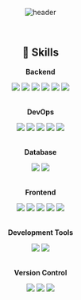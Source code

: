 <div align="center"> 

![header](https://capsule-render.vercel.app/api?type=cylinder&color=000000&height=150&section=header&text=Kangmin%20Github!&fontColor=ffffff&fontSize=60&animation=fadeIn&fontAlignY=55&desc=%20&descAlignY=62&descAlign=62)

<br>
<h2>💪 Skills</h2>
  <p><strong>Backend</strong></p>
  <div>
     <img src="https://img.shields.io/badge/JAVA-007396?style=for-the-badge&logo=java&logoColor=white">
     <img src="https://img.shields.io/badge/Spring-6DB33F?style=for-the-badge&logo=spring&logoColor=white">
     <img src="https://img.shields.io/badge/springboot-6DB33F?style=for-the-badge&logo=springboot&logoColor=white"> 
     <img src="https://img.shields.io/badge/springsecurity-6DB33F?style=for-the-badge&logo=springsecurity&logoColor=white"> 
     <img src="https://img.shields.io/badge/jpa-DC382D?style=for-the-badge&logo=jpa&logoColor=white">
     <img src="https://img.shields.io/badge/junit5-25A162?style=for-the-badge&logo=junit5&logoColor=white"> 
  </div>
  <br>
  <p><strong>DevOps</strong></p>
  <div>
     <img src="https://img.shields.io/badge/Amazon AWS-232F3E?style=for-the-badge&logo=amazon aws&logoColor=white"> 
     <img src="https://img.shields.io/badge/jenkins-D24939?style=for-the-badge&logo=jenkins&logoColor=white"> 
     <img src="https://img.shields.io/badge/nginx-009639?style=for-the-badge&logo=nginx&logoColor=white"> 
     <img src="https://img.shields.io/badge/tomcat-F8DC75?style=for-the-badge&logo=apachetomcat&logoColor=black">
     <img src="https://img.shields.io/badge/Docker-2496ED?style=for-the-badge&logo=docker&logoColor=white"> 
  </div>
  <br>
  <p><strong>Database</strong></p>
  <div>
  <img src="https://img.shields.io/badge/mysql-4479A1?style=for-the-badge&logo=mysql&logoColor=white">
  <img src="https://img.shields.io/badge/redis-DC382D?style=for-the-badge&logo=redis&logoColor=white">
  </div>
  <br>
  <p><strong>Frontend</strong></p>
  <div>
     <img src="https://img.shields.io/badge/JavaScript-F7DF1E?style=flat-square&logo=javascript&logoColor=black">
     <img src="https://img.shields.io/badge/CSS-1572B6?style=flat-square&logo=css3&logoColor=white"> 
     <img src="https://img.shields.io/badge/HTML5-E34F26?style=flat-square&logo=html5&logoColor=white"> 
     <img src="https://img.shields.io/badge/JQuery-0769AD?style=flat-square&logo=jquery&logoColor=white">
     <img src="https://img.shields.io/badge/Bootstrap-7952B3?style=flat-square&logo=bootstrap&logoColor=white">
  </div>
  <br>
  <p><strong>Development Tools</strong></p>
  <div>
     <img src="https://img.shields.io/badge/Eclipse IDE-2C2255?style=flat-square&logo=eclipse-ide&logoColor=white">
     <img src="https://img.shields.io/badge/IntelliJ IDEA-000000?style=flat-square&logo=intellij-idea&logoColor=white">
  </div>
  <br>
  <p><strong>Version Control</strong></p>
  <div>
     <img src="https://img.shields.io/badge/Git-F05032?style=flat-square&logo=git&logoColor=white">
     <img src="https://img.shields.io/badge/bitbucket-0052CC?style=flat-square&logo=bitbucket&logoColor=white">
     <img src="https://img.shields.io/badge/GitHub-181717?style=flat-square&logo=github&logoColor=white">
  </div>
<br/>
</div>
